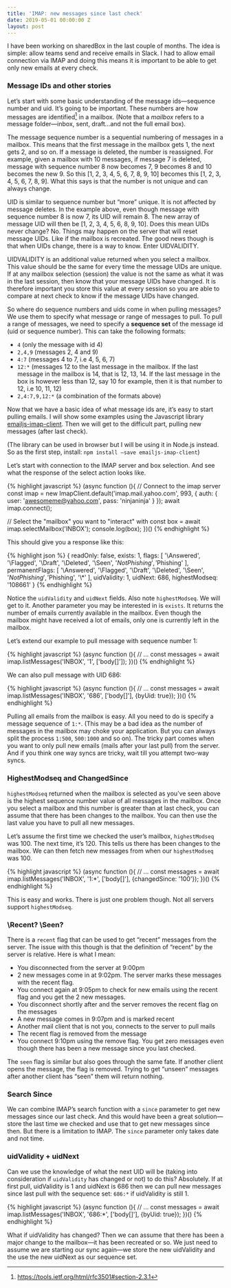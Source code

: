 ```yaml
---
title: 'IMAP: new messages since last check'
date: 2019-05-01 00:00:00 Z
layout: post
---
```


I have been working on sharedBox in the last couple of months. The idea is simple: allow teams send and receive emails in Slack. I had to allow email connection via IMAP and doing this means it is important to be able to get only new emails at every check.

### Message IDs and other stories

Let’s start with some basic understanding of the message ids—sequence number and uid. It’s going to be important.  These numbers are how messages are identified[^1] in a mailbox. (Note that a *mailbox* refers to a message folder—inbox, sent, draft…and not the full email box). 

The message sequence number is a sequential numbering of messages in a mailbox. This means that the first message in the mailbox gets 1, the next gets 2, and so on. If a message is deleted, the number is reassigned. For example, given a mailbox with 10 messages, if message 7 is deleted, message with sequence number 8 now becomes 7, 9 becomes 8 and 10 becomes the new 9. So this [1, 2, 3, 4, 5, 6, 7, 8, 9, 10] becomes this [1, 2, 3, 4, 5, 6, 7, 8, 9]. What this says is that the number is not unique and can always change.

UID is similar to sequence number but “more” unique. It is not affected by message deletes. In the example above, even though message with sequence number 8 is now 7, its UID will remain 8. The new array of message UID will then be [1, 2, 3, 4, 5, 6, 8, 9, 10]. Does this mean UIDs never change? No. Things may happen on the server that will reset message UIDs. Like if the mailbox is recreated. The good news though is that when UIDs change, there is a way to know. Enter UIDVALIDITY. 

UIDVALIDITY is an additional value returned when you select a mailbox. This value should be the same for every time the message UIDs are unique. If at any mailbox selection (session) the value is not the same as what it was in the last session, then know that your message UIDs have changed. It is therefore important you store this value at every session so you are able to compare at next check to know if the message UIDs have changed.

So where do sequence numbers and uids come in when pulling messages? We use them to specify what message or range of messages to pull. To pull a range of messages, we need to specify a **sequence set** of the message id (uid or sequence number).  This can take the following formats:

- `4` (only the message with id 4)
- `2,4,9` (messages 2, 4 and 9)
- `4:7` (messages 4 to 7, i.e 4, 5, 6, 7)
- `12:*` (messages 12 to the last message in the mailbox. If the last message in the mailbox is 14, that is 12, 13, 14. If the last message in the box is however less than 12, say 10 for example, then it is that number to 12, i.e 10, 11, 12)
- `2,4:7,9,12:*` (a combination of the formats above)

Now that we have a basic idea of what message ids are, it’s easy to start pulling emails. I will show some examples using the Javascript library [emailjs-imap-client](https://github.com/emailjs/emailjs-imap-client). Then we will get to the difficult part, pulling new messages (after last check).

(The library can be used in browser but I will be using it in Node.js instead. So as the first step, install:  `npm install —save emailjs-imap-client`)

Let’s start with connection to the IMAP server and box selection. And see what the response of the select action looks like.

{% highlight javascript %}
(async function (){
  // Connect to the imap server
	const imap = new ImapClient.default('imap.mail.yahoo.com', 993, {
	        auth: {
	          user: 'awesomeme@yahoo.com',
	          pass: 'ninjaninja'
	        }
	    });
	await imap.connect();

  // Select the "mailbox" you want to "interact" with
	const box = await imap.selectMailbox('INBOX');
  console.log(box);
})()
{% endhighlight %}

This should give you a response like this:

{% highlight json %}
{ readOnly: false,
  exists: 1,
  flags:
   [ '\\Answered',
     '\\Flagged',
     '\\Draft',
     '\\Deleted',
     '\\Seen',
     '$NotPhishing',
     '$Phishing' ],
  permanentFlags:
   [ '\\Answered',
     '\\Flagged',
     '\\Draft',
     '\\Deleted',
     '\\Seen',
     '$NotPhishing',
     '$Phishing',
     '\\*' ],
  uidValidity: 1,
  uidNext: 686,
  highestModseq: '108661' }
{% endhighlight %}

Notice the `uidValidity` and `uidNext` fields. Also note `highestModseq`. We will get to it. Another parameter you may be interested in is `exists`. It returns the number of emails currently available in the mailbox. Even though the mailbox might have received a lot of emails, only one is currently left in the mailbox.

Let’s extend our example to pull message with sequence number 1:

{% highlight javascript %}
(async function (){
	// ...
	const messages = await imap.listMessages('INBOX', '1', ['body[]']);
})()
{% endhighlight %}

We can also pull message with UID 686:

{% highlight javascript %}
(async function (){
	// ...
	const messages = await imap.listMessages('INBOX', '686', ['body[]'], {byUid: true});
})()
{% endhighlight %}

Pulling all emails from the mailbox is easy. All you need to do is specify a message sequence of `1:*`. (This may be a bad idea as the number of messages in the mailbox may choke your application. But you can always split the process `1:500`, `500:1000` and so on). The tricky part comes when you want to only pull new emails (mails after your last pull) from the server. And if you think one way syncs are tricky, wait till you attempt two-way syncs. 

### HighestModseq and ChangedSince

`highestModseq` returned when the mailbox is selected as you’ve seen above is the highest sequence number value of all messages in the mailbox. Once you select a mailbox and this number is greater than at last check, you can assume that there has been changes to the mailbox. You can then use the last value you have to pull all new messages.

Let’s assume the first time we checked the user’s mailbox, `highestModseq` was 100. The next time, it’s 120. This tells us there has been changes to the mailbox. We can then fetch new messages from when our `highestModseq` was 100.

{% highlight javascript %}
(async function (){
	// ...
	const messages = await imap.listMessages('INBOX', '1:*', ['body[]'], {changedSince: '100'});
})()
{% endhighlight %}

This is easy and works. There is just one problem though. Not all servers support `highestModseq`.

### \Recent? \Seen?

There is a `recent` flag that can be used to get “recent” messages from the server. The issue with this though is that the definition of “recent” by the server is relative. Here is what I mean:
- You disconnected from the server at 9:00pm
- 2 new messages come in at 9:02pm. The server marks these messages with the recent flag.
- You connect again at 9:05pm to check for new emails using the recent flag and you get the 2 new messages.
- You disconnect shortly after and the server removes the recent flag on the messages
- A new message comes in 9:07pm and is marked recent
- Another mail client that is not you, connects to the server to pull mails
- The recent flag is removed from the message
- You connect 9:10pm using the remove flag. You get zero messages even though there has been a new message since you last checked.

The `seen` flag is similar but also goes through the same fate. If another client opens the message, the flag is removed. Trying to get “unseen” messages after another client has “seen” them will return nothing. 

### Search Since

We can combine IMAP’s search function with a `since` parameter to get new messages since our last check. And this would have been a great solution—store the last time we checked and use that to get new messages since then. But there is a limitation to IMAP. The `since` parameter only takes date and not time.

### uidValidity + uidNext

Can we use the knowledge of what the next UID will be (taking into consideration if `uidValidity` has changed or not) to do this? Absolutely. If at first pull, uidValidity is 1 and uidNext is 686 then we can pull new messages since last pull with the sequence set: `686:*` if uidValidity is still 1.

{% highlight javascript %}
(async function (){
	// ...
	const messages = await imap.listMessages('INBOX', '686:*', ['body[]'], {byUid: true});
})()
{% endhighlight %}

What if uidValidity has changed? Then we can assume that there has been a major change to the mailbox—it has been recreated or so. We just need to assume we are starting our sync again—we store the new uidValidity and the use the new uidNext as our sequence set.


[^1]: https://tools.ietf.org/html/rfc3501#section-2.3.1
